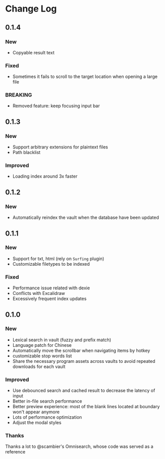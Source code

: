 # Change Log

## 0.1.4

### New

- Copyable result text

### Fixed

- Sometimes it fails to scroll to the target location when opening a large file

### BREAKING

- Removed feature: keep focusing input bar

## 0.1.3

### New

- Support arbitrary extensions for plaintext files
- Path blacklist

### Improved

- Loading index around 3x faster

## 0.1.2

### New

- Automatically reindex the vault when the database have been updated


## 0.1.1

### New

- Support for txt, html (rely on `Surfing` plugin)
- Customizable filetypes to be indexed

### Fixed

- Performance issue related with dexie
- Conflicts with Excalidraw
- Excessively frequent index updates


## 0.1.0

### New

- Lexical search in vault (fuzzy and prefix match)
- Language patch for Chinese
- Automatically move the scrollbar when navigating items by hotkey
- customizable stop words list
- Share the necessary program assets across vaults to avoid repeated downloads for each vault

### Improved

- Use debounced search and cached result to decrease the latency of input
- Better in-file search performance
- Better preview experience: most of the blank lines located at boundary won't appear anymore
- Lots of performance optimization
- Adjust the modal styles


### Thanks

Thanks a lot to @scambier's Omnisearch, whose code was served as a reference